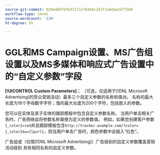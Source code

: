 ```yaml
---
source-git-commit: 029e406fbfb4217ce78364c2d1f1a6dae24ff588
workflow-type: tm+mt
source-wordcount: '139'
ht-degree: 0%

---
```

# GGL和MS Campaign设置、MS广告组设置以及MS多媒体和响应式广告设置中的“自定义参数”字段

**[!UICONTROL Custom Parameters]：** （可选，仅适用于[!DNL Microsoft Advertising]的受众营销活动）最多三个自定义参数的名称和值对。 名称的最大长度为16个字母数字字符；值的最大长度为200个字符，包括嵌入的参数。

您可以在实体及其子实体的跟踪模板中包含自定义参数名称。 当用户单击相关广告时，广告网络会将参数名称替换为定义的参数值。 例如，如果您创建客户参数`{_color}=red`并且跟踪模板包含`http://tracker.example.com/?color={_color}&u={lpurl}`，则当用户单击广告时，颜色参数中会插入“红色”。

广告组或（仅限[!DNL Microsoft Advertising]）广告级别的自定义参数覆盖营销活动级别
具有相同名称的自定义参数。
